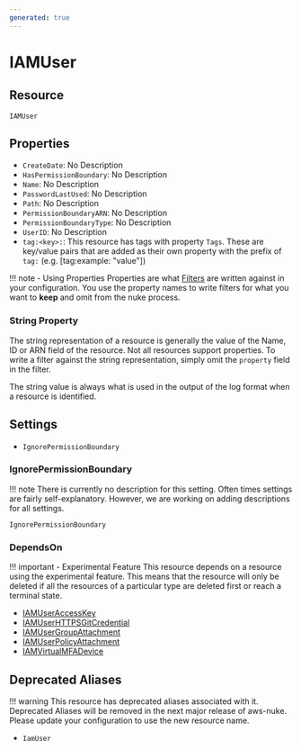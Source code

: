 ```yaml
---
generated: true
---
```


# IAMUser


## Resource

```text
IAMUser
```

## Properties


- `CreateDate`: No Description
- `HasPermissionBoundary`: No Description
- `Name`: No Description
- `PasswordLastUsed`: No Description
- `Path`: No Description
- `PermissionBoundaryARN`: No Description
- `PermissionBoundaryType`: No Description
- `UserID`: No Description
- `tag:<key>:`: This resource has tags with property `Tags`. These are key/value pairs that are
	added as their own property with the prefix of `tag:` (e.g. [tag:example: "value"]) 

!!! note - Using Properties
    Properties are what [Filters](../config-filtering.md) are written against in your configuration. You use the property
    names to write filters for what you want to **keep** and omit from the nuke process.

### String Property

The string representation of a resource is generally the value of the Name, ID or ARN field of the resource. Not all
resources support properties. To write a filter against the string representation, simply omit the `property` field in
the filter.

The string value is always what is used in the output of the log format when a resource is identified.

## Settings

- `IgnorePermissionBoundary`


### IgnorePermissionBoundary

!!! note
    There is currently no description for this setting. Often times settings are fairly self-explanatory. However, we
    are working on adding descriptions for all settings.

```text
IgnorePermissionBoundary
```

### DependsOn

!!! important - Experimental Feature
    This resource depends on a resource using the experimental feature. This means that the resource will
    only be deleted if all the resources of a particular type are deleted first or reach a terminal state.

- [IAMUserAccessKey](./iam-user-access-key.md)
- [IAMUserHTTPSGitCredential](./iam-user-https-git-credential.md)
- [IAMUserGroupAttachment](./iam-user-group-attachment.md)
- [IAMUserPolicyAttachment](./iam-user-policy-attachment.md)
- [IAMVirtualMFADevice](./iam-virtual-mfa-device.md)

## Deprecated Aliases

!!! warning
    This resource has deprecated aliases associated with it. Deprecated Aliases will be removed in the next major
    release of aws-nuke. Please update your configuration to use the new resource name.

- `IamUser`